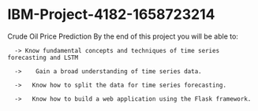 # IBM-Project-4182-1658723214
Crude Oil Price Prediction
By the end of this project you will be able to:

      -> Know fundamental concepts and techniques of time series forecasting and LSTM

      ->    Gain a broad understanding of time series data.

      ->   Know how to split the data for time series forecasting.

      ->   Know how to build a web application using the Flask framework.
